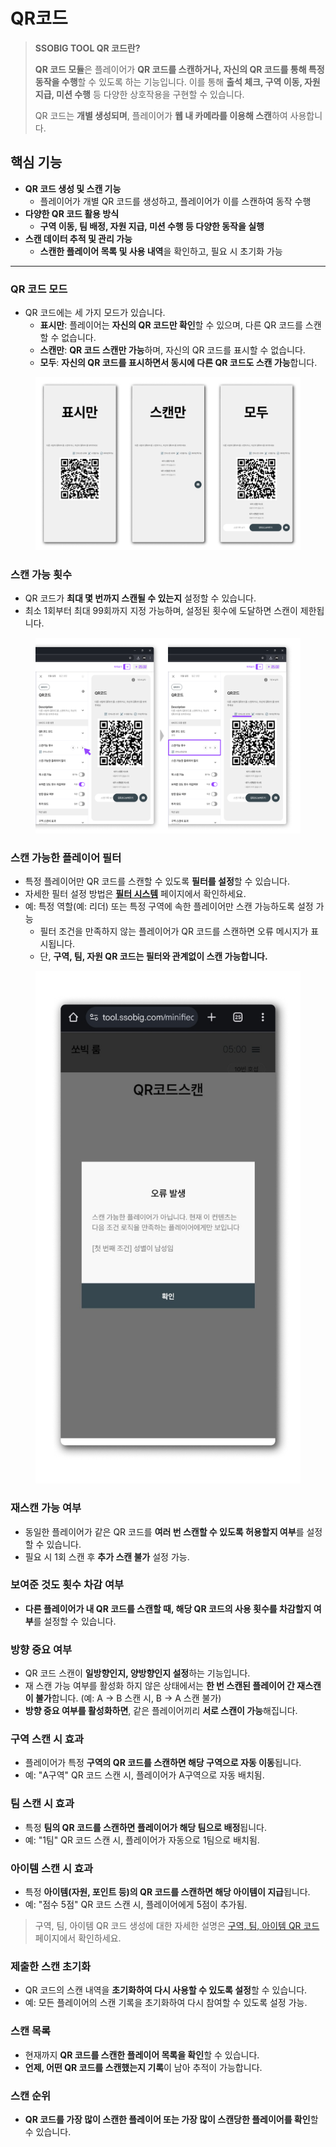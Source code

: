 # QR코드

> **SSOBIG TOOL QR 코드란?**
>
> **QR 코드 모듈**은 플레이어가 **QR 코드를 스캔하거나, 자신의 QR 코드를 통해 특정 동작을 수행**할 수 있도록 하는 기능입니다. 이를 통해 **출석 체크, 구역 이동, 자원 지급, 미션 수행** 등 다양한 상호작용을 구현할 수 있습니다.
>
> QR 코드는 **개별 생성되며**, 플레이어가 **웹 내 카메라를 이용해 스캔**하여 사용합니다.

## **핵심 기능**

* **QR 코드 생성 및 스캔 기능**
  * 플레이어가 개별 QR 코드를 생성하고, 플레이어가 이를 스캔하여 동작 수행
* **다양한 QR 코드 활용 방식**
  * **구역 이동, 팀 배정, 자원 지급, 미션 수행 등 다양한 동작을 실행**
* **스캔 데이터 추적 및 관리 가능**
  * **스캔한 플레이어 목록 및 사용 내역**을 확인하고, 필요 시 초기화 가능

***

### **QR 코드 모드**

* QR 코드에는 세 가지 모드가 있습니다.
  * **표시만**: 플레이어는 **자신의 QR 코드만 확인**할 수 있으며, 다른 QR 코드를 스캔할 수 없습니다.
  * **스캔만**: **QR 코드 스캔만 가능**하며, 자신의 QR 코드를 표시할 수 없습니다.
  * **모두**: **자신의 QR 코드를 표시하면서 동시에 다른 QR 코드도 스캔 가능**합니다.



<figure><img src="../../.gitbook/assets/QR 코드 1.png" alt=""><figcaption></figcaption></figure>

### **스캔 가능 횟수**

* QR 코드가 **최대 몇 번까지 스캔될 수 있는지** 설정할 수 있습니다.
* 최소 1회부터 최대 99회까지 지정 가능하며, 설정된 횟수에 도달하면 스캔이 제한됩니다.



<figure><img src="../../.gitbook/assets/QR 코드 2.png" alt=""><figcaption></figcaption></figure>

### **스캔 가능한 플레이어 필터**

* 특정 플레이어만 QR 코드를 스캔할 수 있도록 **필터를 설정**할 수 있습니다.
* 자세한 필터 설정 방법은 [**필터 시스템**](../../undefined-2/undefined-4.md) 페이지에서 확인하세요.
* 예: 특정 역할(예: 리더) 또는 특정 구역에 속한 플레이어만 스캔 가능하도록 설정 가능
  * 필터 조건을 만족하지 않는 플레이어가 QR 코드를 스캔하면 오류 메시지가 표시됩니다.
  * 단, **구역, 팀, 자원 QR 코드는 필터와 관계없이 스캔 가능합니다.**

<figure><img src="../../.gitbook/assets/QR 코드 3.png" alt=""><figcaption></figcaption></figure>



### **재스캔 가능 여부**

* 동일한 플레이어가 같은 QR 코드를 **여러 번 스캔할 수 있도록 허용할지 여부**를 설정할 수 있습니다.
* 필요 시 1회 스캔 후 **추가 스캔 불가** 설정 가능.

### **보여준 것도 횟수 차감 여부**

* **다른 플레이어가 내 QR 코드를 스캔할 때, 해당 QR 코드의 사용 횟수를 차감할지 여부**를 설정할 수 있습니다.

### **방향 중요 여부**

* QR 코드 스캔이 **일방향인지, 양방향인지 설정**하는 기능입니다.
* 재 스캔 가능 여부를 활성화  하지 않은 상태에서는 **한 번 스캔된 플레이어 간 재스캔이 불가**합니다. (예: A → B 스캔 시, B → A 스캔 불가)
* **방향 중요 여부를 활성화하면**, 같은 플레이어끼리 **서로 스캔이 가능**해집니다.

### **구역 스캔 시 효과**

* 플레이어가 특정 **구역의 QR 코드를 스캔하면 해당 구역으로 자동 이동**됩니다.
* 예: "A구역" QR 코드 스캔 시, 플레이어가 A구역으로 자동 배치됨.

### **팀 스캔 시 효과**

* 특정 **팀의 QR 코드를 스캔하면 플레이어가 해당 팀으로 배정**됩니다.
* 예: "1팀" QR 코드 스캔 시, 플레이어가 자동으로 1팀으로 배치됨.

### **아이템 스캔 시 효과**

* 특정 **아이템(자원, 포인트 등)의 QR 코드를 스캔하면 해당 아이템이 지급**됩니다.
* 예: "점수 5점" QR 코드 스캔 시, 플레이어에게 5점이 추가됨.

> 구역, 팀, 아이템 QR 코드 생성에 대한 자세한 설명은 [구역, 팀, 아이템 QR 코드](../undefined/qr.md) 페이지에서 확인하세요.

### **제출한 스캔 초기화**

* QR 코드의 스캔 내역을 **초기화하여 다시 사용할 수 있도록 설정**할 수 있습니다.
* 예: 모든 플레이어의 스캔 기록을 초기화하여 다시 참여할 수 있도록 설정 가능.

### **스캔 목록**

* 현재까지 **QR 코드를 스캔한 플레이어 목록을 확인**할 수 있습니다.
* **언제, 어떤 QR 코드를 스캔했는지 기록**이 남아 추적이 가능합니다.

### **스캔 순위**

* **QR 코드를 가장 많이 스캔한 플레이어 또는 가장 많이 스캔당한 플레이어를 확인**할 수 있습니다.
